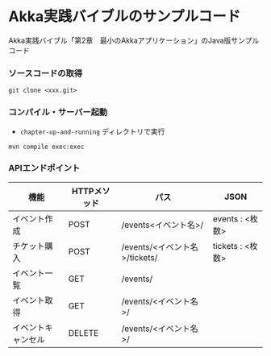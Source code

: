 Akka実践バイブルのサンプルコード
==============

Akka実践バイブル「第2章　最小のAkkaアプリケーション」のJava版サンプルコード

### ソースコードの取得
```
git clone <xxx.git>
```

### コンパイル・サーバー起動
- `chapter-up-and-running` ディレクトリで実行
```
mvn compile exec:exec
```

### APIエンドポイント

| 機能 | HTTPメソッド | パス | JSON |
| --- | ----- | ---- | --- |
| イベント作成 | POST | /events<イベント名>/ | events : <枚数> |
| チケット購入 | POST | /events/<イベント名>/tickets/ | tickets : <枚数> |
| イベント一覧 | GET | /events/ | |
| イベント取得 | GET | /events/<イベント名>/ |
| イベントキャンセル | DELETE | /events/<イベント名>/ |
